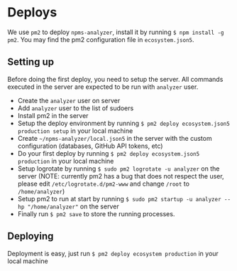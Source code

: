 # Deploys

We use `pm2` to deploy `npms-analyzer`, install it by running `$ npm install -g pm2`. You may find the pm2 configuration file in `ecosystem.json5`.

## Setting up

Before doing the first deploy, you need to setup the server. All commands executed in the server are expected to be run with `analyzer` user.

- Create the `analyzer` user on server
- Add `analyzer` user to the list of sudoers
- Install pm2 in the server
- Setup the deploy environment by running `$ pm2 deploy ecosystem.json5 production setup` in your local machine
- Create `~/npms-analyzer/local.json5` in the server with the custom configuration (databases, GitHub API tokens, etc)
- Do your first deploy by running `$ pm2 deploy ecosystem.json5 production` in your local machine
- Setup logrotate by running `$ sudo pm2 logrotate -u analyzer` on the server (NOTE: currently pm2 has a bug that does not respect the user, please edit `/etc/logrotate.d/pm2-www` and change `/root` to `/home/analyzer`)
- Setup pm2 to run at start by running `$ sudo pm2 startup -u analyzer --hp "/home/analyzer"` on the server
- Finally run `$ pm2 save` to store the running processes.

## Deploying

Deployment is easy, just run `$ pm2 deploy ecosystem production` in your local machine
